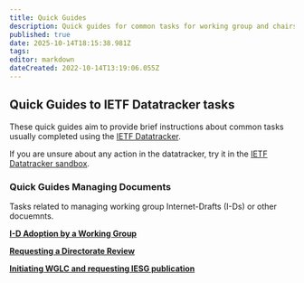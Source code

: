 ```yaml
---
title: Quick Guides
description: Quick guides for common tasks for working group and chairs.
published: true
date: 2025-10-14T18:15:38.981Z
tags: 
editor: markdown
dateCreated: 2022-10-14T13:19:06.055Z
---
```


## Quick Guides to IETF Datatracker tasks
These quick guides aim to provide brief instructions about common tasks usually completed using the [IETF Datatracker](https://datatracker.ietf.org).

If you are unsure about any action in the datatracker, try it in the [IETF Datatracker sandbox](/datatracker-sandbox).

### Quick Guides Managing Documents
Tasks related to managing working group Internet-Drafts (I-Ds) or other docuemnts.

**[I-D Adoption by a Working Group](/documents/i-d-adoption)**

**[Requesting a Directorate Review](/documents/directorate-review)**

**[Initiating WGLC and requesting IESG publication](/documents/requesting-publication)**
